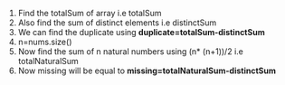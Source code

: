 1. Find the totalSum of array i.e totalSum
2. Also find the sum of distinct elements i.e distinctSum
3. We can find the duplicate using **duplicate=totalSum-distinctSum**
4. n=nums.size()
5. Now find the sum of n natural numbers using (n* (n+1))/2 i.e totalNaturalSum
6. Now missing will be equal to **missing=totalNaturalSum-distinctSum**